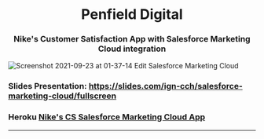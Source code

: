 <div align="center">
       <h1>Penfield Digital</h1>
       <h3>Nike's Customer Satisfaction App with Salesforce Marketing Cloud integration</h3>
</div>     

![Screenshot 2021-09-23 at 01-37-14 Edit Salesforce Marketing Cloud](https://user-images.githubusercontent.com/80477712/134435867-1c9e3f13-897f-4b73-a1ac-64d5c57419b6.png)

### Slides Presentation: https://slides.com/ign-cch/salesforce-marketing-cloud/fullscreen

### Heroku [Nike's CS Salesforce Marketing Cloud App](https://dashboard.heroku.com/apps/ign-penfield-api)

---
